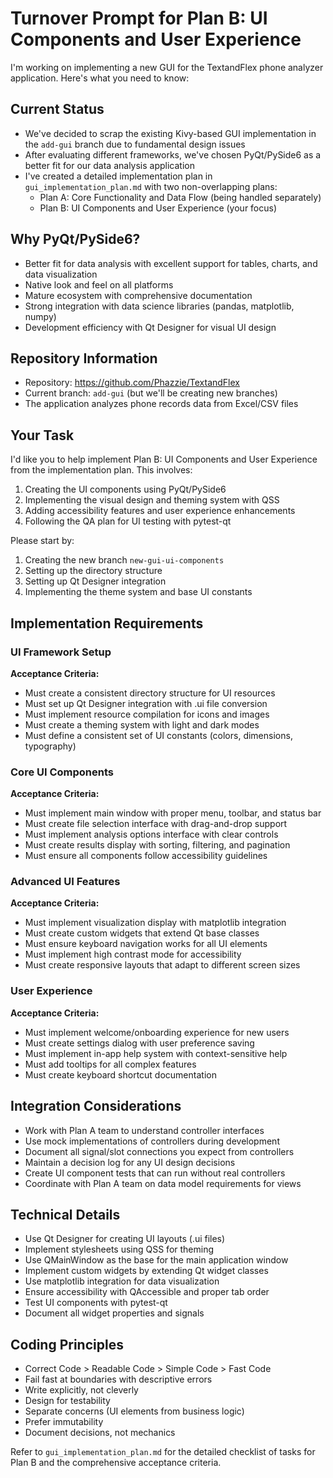 # Turnover Prompt for Plan B: UI Components and User Experience

I'm working on implementing a new GUI for the TextandFlex phone analyzer application. Here's what you need to know:

## Current Status

- We've decided to scrap the existing Kivy-based GUI implementation in the `add-gui` branch due to fundamental design issues
- After evaluating different frameworks, we've chosen PyQt/PySide6 as a better fit for our data analysis application
- I've created a detailed implementation plan in `gui_implementation_plan.md` with two non-overlapping plans:
  - Plan A: Core Functionality and Data Flow (being handled separately)
  - Plan B: UI Components and User Experience (your focus)

## Why PyQt/PySide6?

- Better fit for data analysis with excellent support for tables, charts, and data visualization
- Native look and feel on all platforms
- Mature ecosystem with comprehensive documentation
- Strong integration with data science libraries (pandas, matplotlib, numpy)
- Development efficiency with Qt Designer for visual UI design

## Repository Information

- Repository: https://github.com/Phazzie/TextandFlex
- Current branch: `add-gui` (but we'll be creating new branches)
- The application analyzes phone records data from Excel/CSV files

## Your Task

I'd like you to help implement Plan B: UI Components and User Experience from the implementation plan. This involves:

1. Creating the UI components using PyQt/PySide6
2. Implementing the visual design and theming system with QSS
3. Adding accessibility features and user experience enhancements
4. Following the QA plan for UI testing with pytest-qt

Please start by:

1. Creating the new branch `new-gui-ui-components`
2. Setting up the directory structure
3. Setting up Qt Designer integration
4. Implementing the theme system and base UI constants

## Implementation Requirements

### UI Framework Setup

**Acceptance Criteria:**

- Must create a consistent directory structure for UI resources
- Must set up Qt Designer integration with .ui file conversion
- Must implement resource compilation for icons and images
- Must create a theming system with light and dark modes
- Must define a consistent set of UI constants (colors, dimensions, typography)

### Core UI Components

**Acceptance Criteria:**

- Must implement main window with proper menu, toolbar, and status bar
- Must create file selection interface with drag-and-drop support
- Must implement analysis options interface with clear controls
- Must create results display with sorting, filtering, and pagination
- Must ensure all components follow accessibility guidelines

### Advanced UI Features

**Acceptance Criteria:**

- Must implement visualization display with matplotlib integration
- Must create custom widgets that extend Qt base classes
- Must ensure keyboard navigation works for all UI elements
- Must implement high contrast mode for accessibility
- Must create responsive layouts that adapt to different screen sizes

### User Experience

**Acceptance Criteria:**

- Must implement welcome/onboarding experience for new users
- Must create settings dialog with user preference saving
- Must implement in-app help system with context-sensitive help
- Must add tooltips for all complex features
- Must create keyboard shortcut documentation

## Integration Considerations

- Work with Plan A team to understand controller interfaces
- Use mock implementations of controllers during development
- Document all signal/slot connections you expect from controllers
- Maintain a decision log for any UI design decisions
- Create UI component tests that can run without real controllers
- Coordinate with Plan A team on data model requirements for views

## Technical Details

- Use Qt Designer for creating UI layouts (.ui files)
- Implement stylesheets using QSS for theming
- Use QMainWindow as the base for the main application window
- Implement custom widgets by extending Qt widget classes
- Use matplotlib integration for data visualization
- Ensure accessibility with QAccessible and proper tab order
- Test UI components with pytest-qt
- Document all widget properties and signals

## Coding Principles

- Correct Code > Readable Code > Simple Code > Fast Code
- Fail fast at boundaries with descriptive errors
- Write explicitly, not cleverly
- Design for testability
- Separate concerns (UI elements from business logic)
- Prefer immutability
- Document decisions, not mechanics

Refer to `gui_implementation_plan.md` for the detailed checklist of tasks for Plan B and the comprehensive acceptance criteria.
